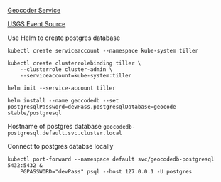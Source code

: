 [Geocoder Service](https://github.com/gswk/geocoder)

[USGS Event Source](https://github.com/gswk/usgs-event-source)

Use Helm to create postgres database
```
kubectl create serviceaccount --namespace kube-system tiller

kubectl create clusterrolebinding tiller \
    --clusterrole cluster-admin \
    --serviceaccount=kube-system:tiller

helm init --service-account tiller

helm install --name geocodedb --set postgresqlPassword=devPass,postgresqlDatabase=geocode stable/postgresql

```

Hostname of postgres database
`geocodedb-postgresql.default.svc.cluster.local`

Connect to postgres databse locally
```
kubectl port-forward --namespace default svc/geocodedb-postgresql 5432:5432 &
    PGPASSWORD="devPass" psql --host 127.0.0.1 -U postgres
```